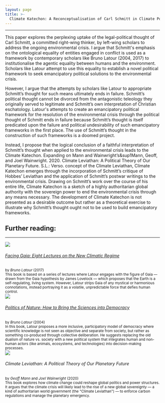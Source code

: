 ```yaml
---
layout: page
title: >- 
  Climate Katechon: A Reconceptualisation of Carl Schmitt in Climate Politics
---
```


<hr class="solid">

This paper explores the perplexing uptake of the legal-political thought of Carl Schmitt, a committed right-wing thinker, by left-wing scholars to address the ongoing environmental crisis. I argue that Schmitt's emphasis on the ontological equality of entities engaged in conflict is used as a framework by contemporary scholars like Bruno Latour (2004, 2017) to institutionalise the agentic equality between humans and the environment. Scholars like Latour attempt to use this equality to establish a novel political framework to seek emancipatory political solutions to the environmental crisis. 

However, I argue that the attempts by scholars like Latour to appropriate Schmitt’s thought for such means ultimately ends in failure. Schmitt’s political thought cannot be divorced from the antagonistic teleology they originally served to legitimate and Schmitt’s own interpretation of Christian eschatology. Latour's attempts to create an emancipatory political framework for the resolution of the environmental crisis through the political thought of Schmitt ends in failure because Schmitt’s thought is itself predicated upon the failure and political undesirability of such emancipatory frameworks in the first place. The use of Schmitt’s thought in the construction of such frameworks is a doomed project.

Instead, I propose that the logical conclusion of a faithful interpretation of Schmitt’s thought when applied to the environmental crisis leads to the Climate Katechon. Expanding on Mann and Wainwright’s<a class="footnote">&sup1<span>Mann, Geoff, and Joel Wainwright. 2020. Climate Leviathan: A Political Theory of Our Planetary Future. S.L.: Verso.</span></a> concept of the Climate Leviathan, Climate Katechon emerges through the incorporation of Schmitt’s critique of Hobbes’ Leviathan and the application of Schmitt’s postwar writings to the environmental crisis. Drawing on Schmitt’s work over the course of his entire life, Climate Katechon is a sketch of a highly authoritarian global authority with the sovereign power to end the environmental crisis through any means necessary. The development of Climate Katechon is not presented as a desirable outcome but rather as a theoretical exercise to illustrate why Schmitt’s thought ought not to be used to build emancipatory frameworks.


<h2>
  Further reading:
</h2>

<hr class="solid">

<div class="imageflex">
  <div class="imgsize">
    <img src="https://media.wiley.com/product_data/coverImage300/35/07456843/0745684335.jpg">
  </div>
  <div>
    <h6>
      <a href="https://grattoncourses.wordpress.com/wp-content/uploads/2019/06/bruno-latour-facing-gaia-eight-lectures-on-the-new-climatic-regime.pdf">
        Facing Gaia: Eight Lectures on the New Climatic Regime
      </a>
    </h6>
    <small>
      by <em>Bruno Latour</em> (2017)
      <br/>
      This book is based on a series of lectures where Latour engages with the figure of Gaia — drawn from the Gaia hypothesis by James Lovelock — which proposes that the Earth is a self-regulating, living system. However, Latour strips Gaia of any mystical or harmonious connotations, instead portraying it as a volatile, unpredictable force that defies human control.
    </small>
  </div>
</div>

<div class="imageflex">
  <div class="imgsize">
    <img src="https://www.hup.harvard.edu/img/feeds/jackets/9780674013476.png">
  </div>
  <div>
    <h6>
      <a href="https://doctoradohumanidades.wordpress.com/wp-content/uploads/2015/04/latour-politics-of-nature.pdf">
        Politics of Nature: How to Bring the Sciences into Democracy
      </a>
    </h6>
    <small>
      by <em>Bruno Latour</em> (2004)
      <br/>
      In this book, Latour proposes a more inclusive, participatory model of democracy where scientific knowledge is not seen as objective and separate from society, but rather as something co-produced through collective deliberation. He suggests replacing the old dualism of nature vs. society with a new political system that integrates human and non-human actors (like animals, ecosystems, and technologies) into decision-making processes.
    </small>
  </div>
</div>

<div class="imageflex">
  <div class="imgsize">
    <img src="https://www.versobooks.com/cdn/shop/files/getimage_f45d7643-b047-43ee-b1e9-ec7ec7f9f791.jpg?v=1740807295&width=584">
  </div>
  <div>
    <h6>
      Climate Leviathan: A Political Theory of Our Planetary Future
    </h6>
    <small>
      by <em>Geoff Mann</em> and <em>Joel Wainwright</em> (2020)
      <br/>
      This book explores how climate change could reshape global politics and power structures. It argues that the climate crisis will likely lead to the rise of a new global sovereignty — a kind of authoritarian world government (the "Climate Leviathan") — to enforce carbon regulations and manage the planetary emergency.
    </small>
  </div>
</div>



